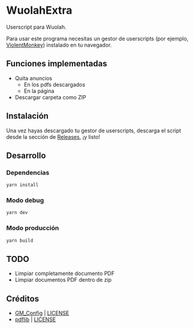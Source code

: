 # WuolahExtra
Userscript para Wuolah.

Para usar este programa necesitas un gestor de userscripts (por ejemplo, [ViolentMonkey](https://violentmonkey.github.io)) instalado en tu navegador.

## Funciones implementadas
* Quita anuncios
    * En los pdfs descargados
    * En la página
* Descargar carpeta como ZIP

## Instalación
Una vez hayas descargado tu gestor de userscripts, descarga el script desde la sección de [Releases](https://github.com/pablouser1/WuolahExtra/releases), ¡y listo!

## Desarrollo
### Dependencias
```bash
yarn install
```

### Modo debug
```bash
yarn dev
```

### Modo producción
```bash
yarn build
```

## TODO
* Limpiar completamente documento PDF
* Limpiar documentos PDF dentro de zip
## Créditos
* [GM_Config](https://github.com/sizzlemctwizzle/GM_config) | [LICENSE](https://github.com/sizzlemctwizzle/GM_config/blob/master/LICENSE)
* [pdflib](https://github.com/Hopding/pdf-lib) | [LICENSE](https://github.com/Hopding/pdf-lib/blob/master/LICENSE.md)
